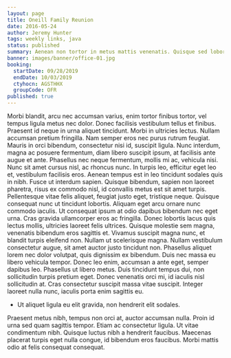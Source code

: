 ```yaml
---
layout: page
title: Oneill Family Reunion
date: 2016-05-24
author: Jeremy Hunter
tags: weekly links, java
status: published
summary: Aenean non tortor in metus mattis venenatis. Quisque sed lobortis.
banner: images/banner/office-01.jpg
booking:
  startDate: 09/28/2019
  endDate: 10/03/2019
  ctyhocn: AGSTHHX
  groupCode: OFR
published: true
---
```

Morbi blandit, arcu nec accumsan varius, enim tortor finibus tortor, vel tempus ligula metus nec dolor. Donec facilisis vestibulum tellus et finibus. Praesent id neque in urna aliquet tincidunt. Morbi in ultricies lectus. Nullam accumsan pretium fringilla. Nam semper eros nec purus rutrum feugiat. Mauris in orci bibendum, consectetur nisi id, suscipit ligula. Nunc interdum, magna ac posuere fermentum, diam libero suscipit ipsum, at facilisis ante augue et ante. Phasellus nec neque fermentum, mollis mi ac, vehicula nisi. Nunc sit amet cursus nisl, ac rhoncus nunc. In turpis leo, efficitur eget leo et, vestibulum facilisis eros. Aenean tempus est in leo tincidunt sodales quis in nibh. Fusce ut interdum sapien. Quisque bibendum, sapien non laoreet pharetra, risus ex commodo nisl, id convallis metus est sit amet turpis. Pellentesque vitae felis aliquet, feugiat justo eget, tristique neque. Quisque consequat nunc ut tincidunt lobortis.
Aliquam eget arcu ornare nunc commodo iaculis. Ut consequat ipsum at odio dapibus bibendum nec eget urna. Cras gravida ullamcorper eros ac fringilla. Donec lobortis lacus quis lectus mollis, ultricies laoreet felis ultrices. Quisque molestie sem magna, venenatis bibendum eros sagittis et. Vivamus suscipit magna nunc, et blandit turpis eleifend non. Nullam ut scelerisque magna. Nullam vestibulum consectetur augue, sit amet auctor justo tincidunt non. Phasellus aliquet lorem nec dolor volutpat, quis dignissim ex bibendum. Duis nec massa eu libero vehicula tempor. Donec leo enim, accumsan a ante eget, semper dapibus leo. Phasellus ut libero metus. Duis tincidunt tempus dui, non sollicitudin turpis pretium eget. Donec venenatis orci mi, id iaculis nisl sollicitudin at. Cras consectetur suscipit massa vitae suscipit. Integer laoreet nulla nunc, iaculis porta enim sagittis eu.

* Ut aliquet ligula eu elit gravida, non hendrerit elit sodales.

Praesent metus nibh, tempus non orci at, auctor accumsan nulla. Proin id urna sed quam sagittis tempor. Etiam ac consectetur ligula. Ut vitae condimentum nibh. Quisque luctus nibh a hendrerit faucibus. Maecenas placerat turpis eget nulla congue, id bibendum eros faucibus. Morbi mattis odio at felis consequat consequat.
